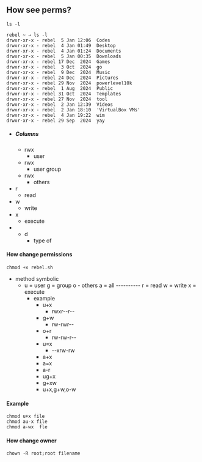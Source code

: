 ## How see perms?
```shell
ls -l 
```
```shell
rebel ~ → ls -l
drwxr-xr-x - rebel  5 Jan 12:06  Codes
drwxr-xr-x - rebel  4 Jan 01:49  Desktop
drwxr-xr-x - rebel  4 Jan 01:24  Documents
drwxr-xr-x - rebel  5 Jan 00:35  Downloads
drwxr-xr-x - rebel 17 Dec  2024  Games
drwxr-xr-x - rebel  3 Oct  2024  go
drwxr-xr-x - rebel  9 Dec  2024  Music
drwxr-xr-x - rebel 24 Dec  2024  Pictures
drwxr-xr-x - rebel 29 Nov  2024  powerlevel10k
drwxr-xr-x - rebel  1 Aug  2024  Public
drwxr-xr-x - rebel 31 Oct  2024  Templates
drwxr-xr-x - rebel 27 Nov  2024  tool
drwxr-xr-x - rebel  2 Jan 12:39  Videos
drwxr-xr-x - rebel  2 Jan 18:10  'VirtualBox VMs'
drwxr-xr-x - rebel  4 Jan 19:22  wim
drwxr-xr-x - rebel 29 Sep  2024  yay
```
- ##### Columns
    - rwx
        - user
    - rwx
        - user group
    - rwx
        - others  
- r
    - read    
- w
    - write    
- x
    - execute    
- - d
    - type of 

#### How change permissions
```shell
chmod +x rebel.sh
```
- method symbolic
    - u = user g = group o - others a = all ---------- r = read w = write x = execute
        - example
            - u+x
                - rwxr--r--    
            - g+w
                - rw-rwr--
            - o+r
                - rw-rw-r-- 
            - u=x
                - --xrw-rw    
            - a+x
            - a=x
            - a-r
            - ug+x
            - g+xw
            - u+x,g+w,o-w
#### Example
```shell
chmod u+x file
chmod au-x file
chmod a-wx  fle
```
#### How change owner 
```shell
chown -R root;root filename
```
